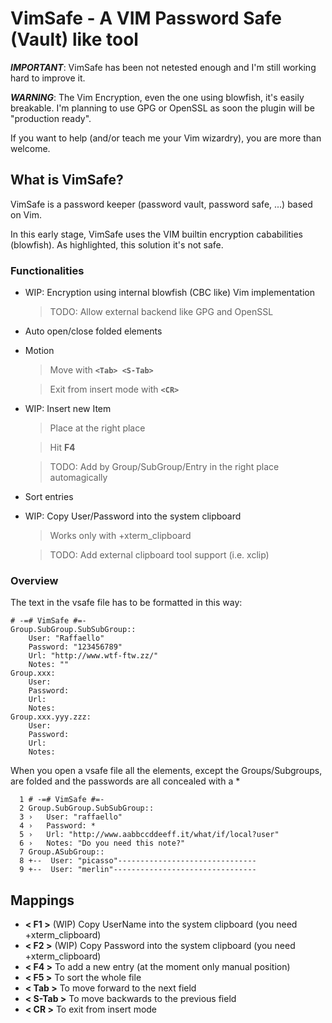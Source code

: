 VimSafe - A VIM Password Safe (Vault) like tool
===============================================

***IMPORTANT***: VimSafe has been not netested enough and I'm still working hard to improve it.

***WARNING***: The Vim Encryption, even the one using blowfish, it's easily breakable. I'm planning to use GPG or OpenSSL as soon the plugin will be "production ready".

If you want to help (and/or teach me your Vim wizardry), you are more than welcome.

## What is VimSafe? ##

VimSafe is a password keeper (password vault, password safe, ...) based on Vim.

In this early stage, VimSafe uses the VIM builtin encryption cababilities (blowfish). As highlighted, this solution it's not  safe.

### Functionalities ###

*   WIP: Encryption using internal blowfish (CBC like) Vim implementation
    
    > TODO: Allow external backend like GPG and OpenSSL

*   Auto open/close folded elements
*   Motion

    > Move with **`<Tab> <S-Tab>`**

    > Exit from insert mode with **`<CR>`**

*   WIP: Insert new Item

    > Place at the right place
    
    > Hit **F4**
    
    > TODO: Add by Group/SubGroup/Entry in the right place automagically
    
*   Sort entries
*   WIP: Copy User/Password into the system clipboard

    > Works only with +xterm_clipboard
    
    > TODO: Add external clipboard tool support (i.e. xclip)


### Overview ###

The text in the vsafe file has to be formatted in this way:

``` vsafe
# -=# VimSafe #=-
Group.SubGroup.SubSubGroup::
    User: "Raffaello"
    Password: "123456789"
    Url: "http://www.wtf-ftw.zz/"
    Notes: ""
Group.xxx:
    User:
    Password:
    Url:
    Notes:
Group.xxx.yyy.zzz:
    User:
    Password:
    Url:
    Notes:
```

When you open a vsafe file all the elements, except the Groups/Subgroups, are folded and the passwords are all concealed with a *

``` vim
  1 # -=# VimSafe #=-
  2 Group.SubGroup.SubSubGroup::
  3 ›   User: "raffaello"                       
  4 ›   Password: *
  5 ›   Url: "http://www.aabbccddeeff.it/what/if/local?user"
  6 ›   Notes: "Do you need this note?"
  7 Group.ASubGroup::
  8 +--  User: "picasso"-------------------------------
  9 +--  User: "merlin"--------------------------------
  ```

## Mappings ##

 * **< F1 >** (WIP) Copy UserName into the system clipboard (you need +xterm_clipboard)
 * **< F2 >** (WIP) Copy Password into the system clipboard (you need +xterm_clipboard)
 * **< F4 >** To add a new entry (at the moment only manual position)
 * **< F5 >** To sort the whole file
 * **< Tab >** To move forward to the next field
 * **< S-Tab >** To move backwards to the previous field
 * **< CR >** To exit from insert mode
